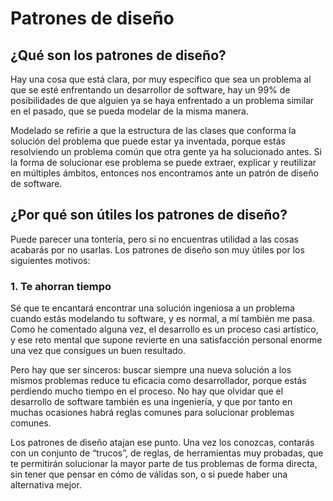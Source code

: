 # Patrones de diseño

## ¿Qué son los patrones de diseño?
Hay una cosa que está clara, por muy específico que sea un problema al que se esté enfrentando un desarrollor de software, hay un 99% de posibilidades de que alguien ya se haya enfrentado a un problema similar en el pasado, que se pueda modelar de la misma manera.

Modelado se refirie a que la estructura de las clases que conforma la solución del problema que puede estar ya inventada, porque estás resolviendo un problema común que otra gente ya ha solucionado antes. Si la forma de solucionar ese problema se puede extraer, explicar y reutilizar en múltiples ámbitos, entonces nos encontramos ante un patrón de diseño de software.

## ¿Por qué son útiles los patrones de diseño?
Puede parecer una tontería, pero si no encuentras utilidad a las cosas acabarás por no usarlas. Los patrones de diseño son muy útiles por los siguientes motivos:
### 1. Te ahorran tiempo
Sé que te encantará encontrar una solución ingeniosa a un problema cuando estás modelando tu software, y es normal, a mí también me pasa. Como he comentado alguna vez, el desarrollo es un proceso casi artístico, y ese reto mental que supone revierte en una satisfacción personal enorme una vez que consigues un buen resultado.

Pero hay que ser sinceros: buscar siempre una nueva solución a los mismos problemas reduce tu eficacia como desarrollador, porque estás perdiendo mucho tiempo en el proceso. No hay que olvidar que el desarrollo de software también es una ingeniería, y que por tanto en muchas ocasiones habrá reglas comunes para solucionar problemas comunes.

Los patrones de diseño atajan ese punto. Una vez los conozcas, contarás con un conjunto de “trucos”, de reglas, de herramientas muy probadas, que te permitirán solucionar la mayor parte de tus problemas de forma directa, sin tener que pensar en cómo de válidas son, o si puede haber una alternativa mejor.